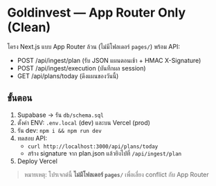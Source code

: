 # Goldinvest — App Router Only (Clean)

โครง Next.js แบบ App Router ล้วน (ไม่มีโฟลเดอร์ `pages/`) พร้อม API:
- POST /api/ingest/plan        (รับ JSON แผนตอนเช้า + HMAC X-Signature)
- POST /api/ingest/execution   (บันทึกผล session)
- GET  /api/plans/today        (ดึงแผนของวันนี้)

## ขั้นตอน
1) Supabase → รัน `db/schema.sql`
2) ตั้งค่า ENV: `.env.local` (dev) และบน Vercel (prod)
3) รัน dev: `npm i && npm run dev`
4) ทดสอบ API:
   - `curl http://localhost:3000/api/plans/today`
   - สร้าง signature จาก plan.json แล้วยิงไปที่ `/api/ingest/plan`
5) Deploy Vercel

> หมายเหตุ: โปรเจกต์นี้ **ไม่มีโฟลเดอร์ `pages/`** เพื่อเลี่ยง conflict กับ App Router
